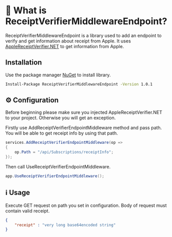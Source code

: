 # 📝 What is ReceiptVerifierMiddlewareEndpoint?

ReceiptVerifierMiddlewareEndpoint is a library used to add an endpoint to verify and get information about receipt from Apple. It uses [AppleReceiptVerifier.NET](https://github.com/alexalok/AppleReceiptVerifier.NET) to get information from Apple.

## Installation

Use the package manager [NuGet](https://www.nuget.org/packages/ReceiptVerifierMiddlewareEndpoint) to install library.

```bash
Install-Package ReceiptVerifierMiddlewareEndpoint -Version 1.0.1
```

## ⚙️  Configuration
Before beginning please make sure you injected AppleReceiptVerifier.NET to your project. Otherwise you will get an exception.

Firstly use AddReceiptVerifierEndpointMiddleware method and pass path. You will be able to get receipt info by using that path.
```csharp
services.AddReceiptVerifierEndpointMiddleware(op =>
{
    op.Path = "/api/Subscriptions/receiptInfo";
});
```
Then call UseReceiptVerifierEndpointMiddleware.
```csharp
app.UseReceiptVerifierEndpointMiddleware();
```

## ℹ️ Usage
Execute GET request on path you set in configuration. Body of request must contain valid receipt.
```json
{
    "receipt" : "very long base64encoded string"
}
```
